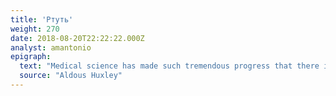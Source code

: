 ```yaml
---
title: 'Ртуть'
weight: 270
date: 2018-08-20T22:22:22.000Z
analyst: amantonio
epigraph:
  text: "Medical science has made such tremendous progress that there is hardly a healthy human left."
  source: "Aldous Huxley"
---
```

